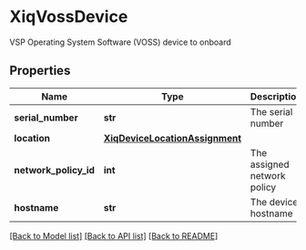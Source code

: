 # XiqVossDevice

VSP Operating System Software (VOSS) device to onboard
## Properties
Name | Type | Description | Notes
------------ | ------------- | ------------- | -------------
**serial_number** | **str** | The serial number | 
**location** | [**XiqDeviceLocationAssignment**](XiqDeviceLocationAssignment.md) |  | [optional] 
**network_policy_id** | **int** | The assigned network policy | [optional] 
**hostname** | **str** | The device hostname | [optional] 

[[Back to Model list]](../README.md#documentation-for-models) [[Back to API list]](../README.md#documentation-for-api-endpoints) [[Back to README]](../README.md)


